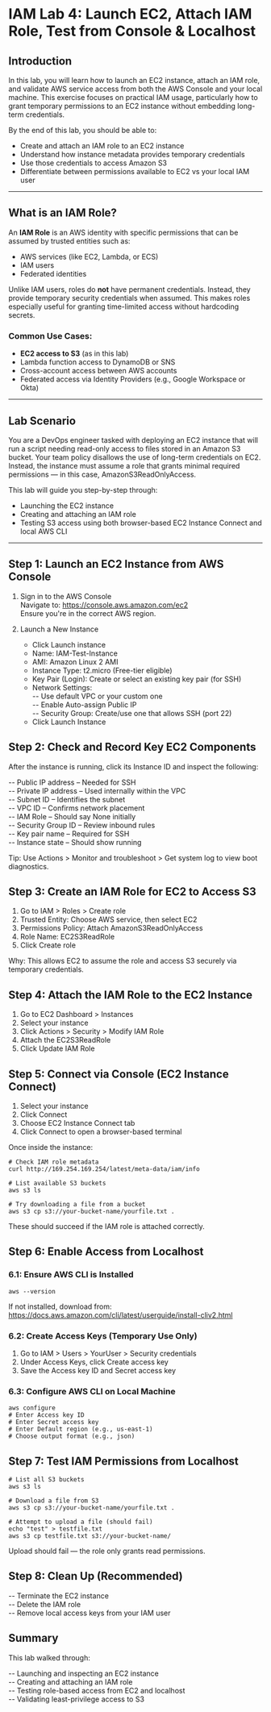 # IAM Lab 4: Launch EC2, Attach IAM Role, Test from Console & Localhost

## Introduction

In this lab, you will learn how to launch an EC2 instance, attach an IAM role, and validate AWS service access from both the AWS Console and your local machine. This exercise focuses on practical IAM usage, particularly how to grant temporary permissions to an EC2 instance without embedding long-term credentials.

By the end of this lab, you should be able to:
- Create and attach an IAM role to an EC2 instance
- Understand how instance metadata provides temporary credentials
- Use those credentials to access Amazon S3
- Differentiate between permissions available to EC2 vs your local IAM user

---

## What is an IAM Role?

An **IAM Role** is an AWS identity with specific permissions that can be assumed by trusted entities such as:
- AWS services (like EC2, Lambda, or ECS)
- IAM users
- Federated identities

Unlike IAM users, roles do **not** have permanent credentials. Instead, they provide temporary security credentials when assumed. This makes roles especially useful for granting time-limited access without hardcoding secrets.

### Common Use Cases:
- **EC2 access to S3** (as in this lab)
- Lambda function access to DynamoDB or SNS
- Cross-account access between AWS accounts
- Federated access via Identity Providers (e.g., Google Workspace or Okta)

---

## Lab Scenario

You are a DevOps engineer tasked with deploying an EC2 instance that will run a script needing read-only access to files stored in an Amazon S3 bucket. Your team policy disallows the use of long-term credentials on EC2. Instead, the instance must assume a role that grants minimal required permissions — in this case, AmazonS3ReadOnlyAccess.

This lab will guide you step-by-step through:
- Launching the EC2 instance
- Creating and attaching an IAM role
- Testing S3 access using both browser-based EC2 Instance Connect and local AWS CLI

---


## Step 1: Launch an EC2 Instance from AWS Console

1. Sign in to the AWS Console  
   Navigate to: https://console.aws.amazon.com/ec2  
   Ensure you're in the correct AWS region.

2. Launch a New Instance  
   - Click Launch instance  
   - Name: IAM-Test-Instance  
   - AMI: Amazon Linux 2 AMI  
   - Instance Type: t2.micro (Free-tier eligible)  
   - Key Pair (Login): Create or select an existing key pair (for SSH)  
   - Network Settings:  
     -- Use default VPC or your custom one  
     -- Enable Auto-assign Public IP  
     -- Security Group: Create/use one that allows SSH (port 22)  
   - Click Launch Instance

## Step 2: Check and Record Key EC2 Components

After the instance is running, click its Instance ID and inspect the following:

-- Public IP address – Needed for SSH  
-- Private IP address – Used internally within the VPC  
-- Subnet ID – Identifies the subnet  
-- VPC ID – Confirms network placement  
-- IAM Role – Should say None initially  
-- Security Group ID – Review inbound rules  
-- Key pair name – Required for SSH  
-- Instance state – Should show running

Tip: Use Actions > Monitor and troubleshoot > Get system log to view boot diagnostics.

## Step 3: Create an IAM Role for EC2 to Access S3

1. Go to IAM > Roles > Create role  
2. Trusted Entity: Choose AWS service, then select EC2  
3. Permissions Policy: Attach AmazonS3ReadOnlyAccess  
4. Role Name: EC2S3ReadRole  
5. Click Create role

Why: This allows EC2 to assume the role and access S3 securely via temporary credentials.

## Step 4: Attach the IAM Role to the EC2 Instance

1. Go to EC2 Dashboard > Instances  
2. Select your instance  
3. Click Actions > Security > Modify IAM Role  
4. Attach the EC2S3ReadRole  
5. Click Update IAM Role

## Step 5: Connect via Console (EC2 Instance Connect)

1. Select your instance  
2. Click Connect  
3. Choose EC2 Instance Connect tab  
4. Click Connect to open a browser-based terminal

Once inside the instance:

```
# Check IAM role metadata
curl http://169.254.169.254/latest/meta-data/iam/info

# List available S3 buckets
aws s3 ls

# Try downloading a file from a bucket
aws s3 cp s3://your-bucket-name/yourfile.txt .
```

These should succeed if the IAM role is attached correctly.

## Step 6: Enable Access from Localhost

### 6.1: Ensure AWS CLI is Installed

```
aws --version
```

If not installed, download from:  
https://docs.aws.amazon.com/cli/latest/userguide/install-cliv2.html

### 6.2: Create Access Keys (Temporary Use Only)

1. Go to IAM > Users > YourUser > Security credentials  
2. Under Access Keys, click Create access key  
3. Save the Access key ID and Secret access key

### 6.3: Configure AWS CLI on Local Machine

```
aws configure
# Enter Access key ID
# Enter Secret access key
# Enter Default region (e.g., us-east-1)
# Choose output format (e.g., json)
```

## Step 7: Test IAM Permissions from Localhost

```
# List all S3 buckets
aws s3 ls

# Download a file from S3
aws s3 cp s3://your-bucket-name/yourfile.txt .

# Attempt to upload a file (should fail)
echo "test" > testfile.txt
aws s3 cp testfile.txt s3://your-bucket-name/
```

Upload should fail — the role only grants read permissions.

## Step 8: Clean Up (Recommended)

-- Terminate the EC2 instance  
-- Delete the IAM role  
-- Remove local access keys from your IAM user

## Summary

This lab walked through:

-- Launching and inspecting an EC2 instance  
-- Creating and attaching an IAM role  
-- Testing role-based access from EC2 and localhost  
-- Validating least-privilege access to S3
